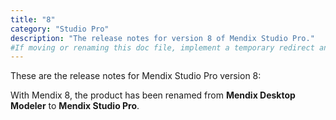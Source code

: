 ```yaml
---
title: "8"
category: "Studio Pro"
description: "The release notes for version 8 of Mendix Studio Pro."
#If moving or renaming this doc file, implement a temporary redirect and let the respective team know they should update the URL in the product. See Mapping to Products for more details.
---
```


These are the release notes for Mendix Studio Pro version 8:




With Mendix 8, the product has been renamed from **Mendix Desktop Modeler** to **Mendix Studio Pro**.
